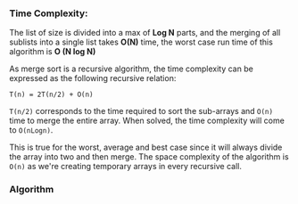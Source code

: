 
### Time Complexity:
The list of size  is divided into a max of **Log N** parts, and the merging of all sublists into a single list takes **O(N)** time, the worst case run time of this algorithm is **O (N log N)**

As merge sort is a recursive algorithm, the time complexity can be expressed as the following recursive relation:

```
T(n) = 2T(n/2) + O(n)
```
`T(n/2)` corresponds to the time required to sort the sub-arrays and `O(n)` time to merge the entire array.
When solved, the time complexity will come to `O(nLogn)`.

This is true for the worst, average and best case since it will always divide the array into two and then merge.
The space complexity of the algorithm is `O(n)` as we're creating temporary arrays in every recursive call.


### Algorithm

``````
